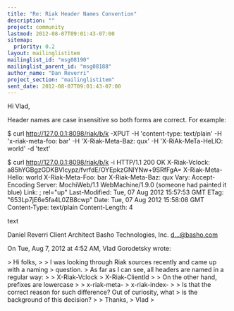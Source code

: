 ```yaml
---
title: "Re: Riak Header Names Convention"
description: ""
project: community
lastmod: 2012-08-07T09:01:43-07:00
sitemap:
  priority: 0.2
layout: mailinglistitem
mailinglist_id: "msg08190"
mailinglist_parent_id: "msg08188"
author_name: "Dan Reverri"
project_section: "mailinglistitem"
sent_date: 2012-08-07T09:01:43-07:00
---
```



Hi Vlad,

Header names are case insensitive so both forms are correct. For example:

$ curl http://127.0.0.1:8098/riak/b/k -XPUT -H 'content-type: text/plain'
-H 'x-riak-meta-foo: bar' -H 'X-Riak-Meta-Baz: qux' -H 'X-RiAk-MeTa-HeLlO:
world' -d 'text'

$ curl http://127.0.0.1:8098/riak/b/k -i
HTTP/1.1 200 OK
X-Riak-Vclock: a85hYGBgzGDKBVIcypz/fvrfdE/OYEpkzGNlYNw+9SRfFgA=
X-Riak-Meta-Hello: world
X-Riak-Meta-Foo: bar
X-Riak-Meta-Baz: qux
Vary: Accept-Encoding
Server: MochiWeb/1.1 WebMachine/1.9.0 (someone had painted it blue)
Link: ; rel="up"
Last-Modified: Tue, 07 Aug 2012 15:57:53 GMT
ETag: "653Lp7jE6e5fa4L0ZB8cwp"
Date: Tue, 07 Aug 2012 15:58:08 GMT
Content-Type: text/plain
Content-Length: 4

text

Daniel Reverri
Client Architect
Basho Technologies, Inc.
d...@basho.com


On Tue, Aug 7, 2012 at 4:52 AM, Vlad Gorodetsky  wrote:

&gt; Hi folks,
&gt;
&gt; I was looking through Riak sources recently and came up with a naming
&gt; question.
&gt; As far as I can see, all headers are named in a regular way:
&gt;
&gt; X-Riak-Vclock
&gt; X-Riak-ClientId
&gt;
&gt; On the other hand, prefixes are lowercase
&gt;
&gt; x-riak-meta-
&gt; x-riak-index-
&gt;
&gt; Is that the correct reason for such difference? Out of curiosity, what
&gt; is the background of this decision?
&gt;
&gt; Thanks,
&gt; Vlad
&gt;

